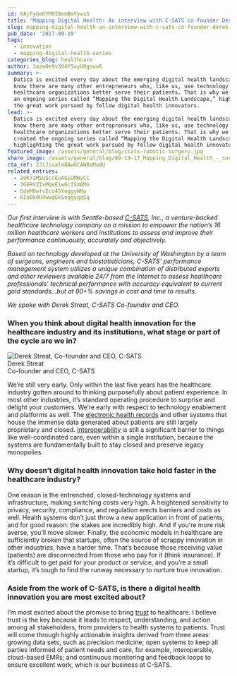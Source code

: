 ```yaml
---
id: 6AjFyGm6YMOI8em8mYywsS
title: 'Mapping Digital Health: An interview with C-SATS co-founder Derek Streat'
slug: mapping-digital-health-an-interview-with-c-sats-co-founder-derek-streat
pub_date: '2017-09-19'
tags:
  - innovation
  - mapping-digital-health-series
categories_blog: healthcare
author: 3azwOe9v3O4YSuyU0gsuo6
summary: >-
  Datica is excited every day about the emerging digital health landscape. We
  know there are many other entrepreneurs who, like us, use technology to help
  healthcare organizations better serve their patients. That is why we created
  an ongoing series called “Mapping the Digital Health Landscape,” highlighting
  the great work pursued by fellow digital health innovators.
lead: >-
  Datica is excited every day about the emerging digital health landscape. We
  know there are many other entrepreneurs who, like us, use technology to help
  healthcare organizations better serve their patients. That is why we have
  created the ongoing series called “Mapping the Digital Health Landscape,”
  highlighting the great work pursued by fellow digital health innovators.
featured_image: /assets/general/blog/csats-robotic-surgery.jpg
share_image: /assets/general/blog/09-19-17_Mapping_Digital_Health_-_social_share.png
cta_ref: 2JiJivalm8AwUCAW8aMo8U
related_entries:
  - 2eK7zMSuSccEuAGiUMWyCC
  - 3GERVZIxMQeEiw6cISm6Mo
  - GdeMOwfvEco4SYoggyWKw
  - 6Io0k0U4wwqEkSeggyqqSq
---
```

_Our first interview is with Seattle-based [C-SATS](https://www.csats.com), Inc., a venture-backed healthcare technology company on a mission to empower the nation’s 16 million healthcare workers and institutions to assess and improve their performance continuously, accurately and objectively._

_Based on technology developed at the University of Washington by a team of surgeons, engineers and biostatisticians, C-SATS’ performance management system utilizes a unique combination of distributed experts and other reviewers available 24/7 from the Internet to assess healthcare professionals’ technical performance with accuracy equivalent to current gold standards…but at 80+% savings in cost and time to results._


_We spoke with Derek Streat, C-SATS Co-founder and CEO._

### When you think about digital health innovation for the healthcare industry and its institutions, what stage or part of the cycle are we in? 

<div class="person-card--vertical float-right-on-medium">
    <img class="avatar circle" src="/assets/general/blog/ZT4A0459-LinkedIn_72_dpi.jpg?f=face&fit=thumb&w=250&q=45" alt="Derek Streat, Co-founder and CEO, C-SATS">
    <div class="person-card--caption">
        <div class="person-name">Derek Streat</div>
        <div class="person-title">Co-founder and CEO, C-SATS</div>
    </div>
</div>

We’re still very early. Only within the last five years has the healthcare industry gotten around to thinking purposefully about patient experience. In most other industries, it’s standard operating procedure to surprise and delight your customers. We’re early with respect to technology enablement and platforms as well. The [electronic health records](https://datica.com/discover/ehr-integrations/) and other systems that house the immense data generated about patients are still largely proprietary and closed. [Interoperability](https://datica.com/dhsf/#integration-understand-technology-landscape) is still a significant barrier to things like well-coordinated care, even within a single institution, because the systems are fundamentally built to stay closed and preserve legacy monopolies.  

### Why doesn’t digital health innovation take hold faster in the healthcare industry?

One reason is the entrenched, closed-technology systems and infrastructure, making switching costs very high. A heightened sensitivity to privacy, security, compliance, and regulation erects barriers and costs as well. Health systems don’t just throw a new application in front of patients, and for good reason: the stakes are incredibly high. And if you're more risk averse, you’ll move slower. Finally, the economic models in healthcare are sufficiently broken that startups, often the source of scrappy innovation in other industries, have a harder time. That’s because those receiving value (patients) are disconnected from those who pay for it (think insurance). If it’s difficult to get paid for your product or service, and you’re a small startup, it’s tough to find the runway necessary to nurture true innovation.

### Aside from the work of C-SATS, is there a digital health innovation you are most excited about?

I’m most excited about the promise to bring [trust](http://www.csats.com/data-security/) to healthcare. I believe trust is the key because it leads to respect, understanding, and action among all stakeholders, from providers to health systems to patients. Trust will come through highly actionable insights derived from three areas: growing data sets, such as precision medicine; open systems to keep all parties informed of patient needs and care, for example, interoperable, cloud-based EMRs; and continuous monitoring and feedback loops to ensure excellent work, which is our business at C-SATS.
  